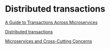 # Distributed transactions

[A Guide to Transactions Across Microservices](https://medium.com/@nishantparmar/distributed-system-design-patterns-2d20908fecfc)

[Distributed transactions](https://www.karanpratapsingh.com/courses/system-design/distributed-transactions)

[Microservices and Cross-Cutting Concerns](https://www.baeldung.com/cs/microservices-cross-cutting-concerns)
